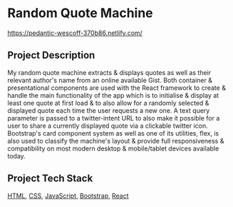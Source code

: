 # Random Quote Machine

https://pedantic-wescoff-370b86.netlify.com/

## Project Description
My random quote machine extracts & displays quotes as well as their relevant author's name from an online available Gist. Both container & presentational components are used with the React framework to create & handle the main functionality of the app which is to initialise & display at least one quote at first load & to also allow for a randomly selected & displayed quote each time the user requests a new one. A text query parameter is passed to a twitter-intent URL to also make it possible for a user to share a currently displayed quote via a clickable twitter icon. Bootstrap's card component system as well as one of its utilities, flex, is also used to classify the machine's layout & provide full responsiveness & compatibility on most modern desktop & mobile/tablet devices available today. 

## Project Tech Stack 
[HTML](https://www.w3schools.com/html/),
[CSS](https://www.w3schools.com/css/),
[JavaScript](https://www.w3schools.com/js/),
[Bootstrap](https://getbootstrap.com/), 
[React](https://reactjs.org/)

